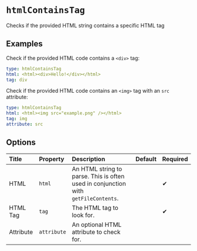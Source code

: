 <!--
  /!\ WARNING /!\
  This file's content is auto-generated, do NOT edit!
  All changes will be undone.
-->

# `htmlContainsTag`

Checks if the provided HTML string contains a specific HTML tag

## Examples

Check if the provided HTML code contains a `<div>` tag:

```yaml
type: htmlContainsTag
html: <html><div>Hello!</div></html>
tag: div
```

Check if the provided HTML code contains an `<img>` tag with an `src` attribute:

```yaml
type: htmlContainsTag
html: <html><img src="example.png" /></html>
tag: img
attribute: src
```

## Options

| Title | Property | Description | Default | Required |
| :---- | :--- | :---------- | :------ | :------- |
| HTML | `html` | An HTML string to parse. This is often used in conjunction with `getFileContents`. |  | ✔ |
| HTML Tag | `tag` | The HTML tag to look for. |  | ✔ |
| Attribute | `attribute` | An optional HTML attribute to check for. |  |  |

